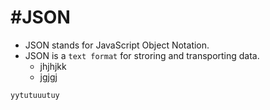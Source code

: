 #JSON
=======

* JSON stands for JavaScript Object Notation.
* JSON is a `text format` for stroring and transporting data.
  * jhjhjkk
  * jgjgj

```csharp
yytutuuutuy

```

